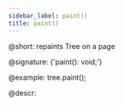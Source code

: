 ```yaml
---
sidebar_label: paint()
title: paint()
---          
```


@short: repaints Tree on a page

@signature: {'paint(): void;'}

@example:
tree.paint();

@descr:
